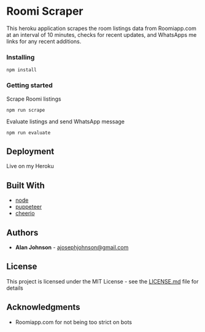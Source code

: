 # Roomi Scraper

This heroku application scrapes the room listings data from Roomiapp.com at an interval of 10 minutes, checks for recent updates, and WhatsApps me links for any recent additions.

### Installing

```
npm install
```

### Getting started

Scrape Roomi listings

```
npm run scrape
```

Evaluate listings and send WhatsApp message

```
npm run evaluate
```

## Deployment

Live on my Heroku

## Built With

* [node](http://www.dropwizard.io/1.0.2/docs/)
* [puppeteer](https://rometools.github.io/rome/)
* [cheerio](https://rometools.github.io/rome/)

## Authors

* **Alan Johnson** - ajosephjohnson@gmail.com

## License

This project is licensed under the MIT License - see the [LICENSE.md](LICENSE.md) file for details

## Acknowledgments

* Roomiapp.com for not being too strict on bots
